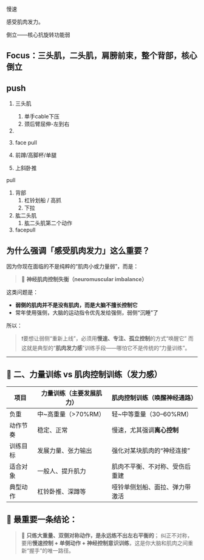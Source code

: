 慢速

感受肌肉发力。

倒立——核心抗旋转功能弱



## Focus：三头肌，二头肌，肩膀前束，整个背部，核心倒立

## push

1. 三头肌
    1. 单手cable下压
    2. 颈后臂屈伸-左到右

2. 
3. face pull
4. 前蹲/高脚杯/单腿
5. 上斜卧推

pull

1. 背部
    1. 杠铃划船 / 高抓
    2. 下拉
2. 肱二头肌
    1. 肱二头肌第二个动作
3. facepull



## 为什么强调「感受肌肉发力」这么重要？

因为你现在面临的不是纯粹的“肌肉小或力量弱”，而是：

> 🎯 **神经肌肉控制失衡（neuromuscular imbalance）**

这类问题是：

- **弱侧的肌肉并不是没有肌肉，而是大脑不擅长控制它**
- 常年使用强侧，大脑的运动指令优先发给强侧，弱侧“沉睡”了

所以：

> ❗要想让弱侧“重新上线”，必须用**慢速、专注、孤立控制**的方式“唤醒它”
>  而这就是典型的“**肌肉发力感**”训练手段——哪怕它不是传统的“力量训练”。

------

## 🧱 二、力量训练 vs 肌肉控制训练（发力感）

| 项目     | 力量训练（主要发展肌力） | 肌肉控制训练（唤醒神经通路）   |
| -------- | ------------------------ | ------------------------------ |
| 负重     | 中~高重量（>70%RM）      | 轻~中等重量（30–60%RM）        |
| 动作节奏 | 稳定、正常               | 慢速，尤其强调**离心控制**     |
| 训练目标 | 发展力量、张力输出       | 强化对某块肌肉的“神经连接”     |
| 适合对象 | 一般人、提升肌力         | 肌肉不平衡、不对称、受伤后重建 |
| 典型动作 | 杠铃卧推、深蹲等         | 哑铃单侧划船、面拉、弹力带激活 |

## 🏁 最重要一条结论：

> 🎯 **只练大重量、双侧对称动作，是永远练不出左右平衡的**；
>  纠正不对称，要用**慢速控制 + 单侧动作 + 神经控制意识训练**，这是你大脑和肌肉之间重新“握手”的唯一路径。
